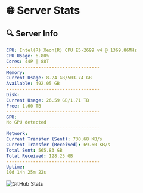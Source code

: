 # 🌐 Server Stats
## 🔍 Server Info
```yaml
CPU: Intel(R) Xeon(R) CPU E5-2699 v4 @ 1369.86MHz
CPU Usage: 6.80%
Cores: 44P | 88T
-----------------------------------
Memory:
Current Usage: 8.24 GB/503.74 GB
Available: 492.05 GB
-----------------------------------
Disk:
Current Usage: 26.59 GB/1.71 TB
Free: 1.60 TB
-----------------------------------
GPU:
No GPU detected
-----------------------------------
Network:
Current Transfer (Sent): 730.68 KB/s
Current Transfer (Received): 69.60 KB/s
Total Sent: 565.83 GB
Total Received: 128.25 GB
-----------------------------------
Uptime:
10d 14h 25m 22s
```
![GitHub Stats](https://img.shields.io/badge/Updated-2025-04-30_07:34:10-blue)